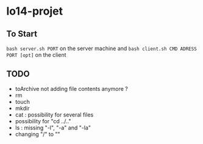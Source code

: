 # lo14-projet
## To Start
`bash server.sh PORT` on the server machine and
`bash client.sh CMD ADRESS PORT [opt]` on the client
## TODO
 - toArchive not adding file contents anymore ?
 - rm
 - touch
 - mkdir
 - cat : possibility for several files
 - possibility for "cd ../.."
 - ls : missing "-l", "-a" and "-la"
 - changing "/" to "\"
